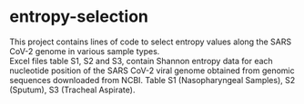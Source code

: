 # entropy-selection
This project contains lines of code to select entropy values along the SARS CoV-2 genome in various sample types.  
Excel files table S1, S2 and S3, contain Shannon entropy data for each nucleotide position of the SARS CoV-2 viral genome obtained from genomic sequences downloaded from NCBI. Table S1 (Nasopharyngeal Samples), S2 (Sputum), S3 (Tracheal Aspirate).
